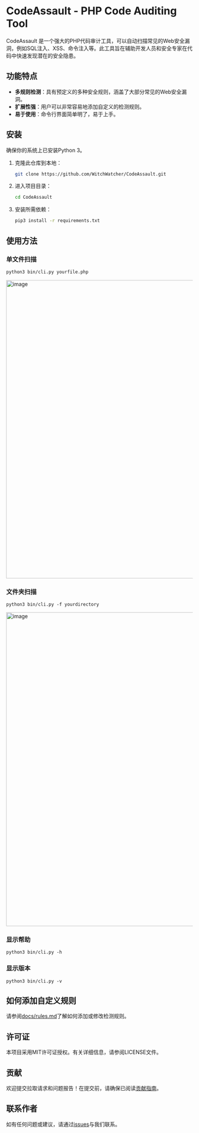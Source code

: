 # CodeAssault - PHP Code Auditing Tool

CodeAssault 是一个强大的PHP代码审计工具，可以自动扫描常见的Web安全漏洞，例如SQL注入、XSS、命令注入等。此工具旨在辅助开发人员和安全专家在代码中快速发现潜在的安全隐患。 

## 功能特点 

- **多规则检测**：具有预定义的多种安全规则，涵盖了大部分常见的Web安全漏洞。
-  **扩展性强**：用户可以非常容易地添加自定义的检测规则。 
-  **易于使用**：命令行界面简单明了，易于上手。 



## 安装 

确保你的系统上已安装Python 3。

1. 克隆此仓库到本地：   

   ```bash
   git clone https://github.com/WitchWatcher/CodeAssault.git
   ```

2. 进入项目目录：

   ```bash
   cd CodeAssault
   ```

3. 安装所需依赖：

   ```bash
   pip3 install -r requirements.txt
   ```



## 使用方法

### 单文件扫描

```bash
python3 bin/cli.py yourfile.php
```

<img width="802" alt="image" src="https://github.com/WitchWatcher/CodeAssault/assets/119853210/2812f776-9273-4c81-9be5-eaa5c3ec150c">


### 文件夹扫描

```
python3 bin/cli.py -f yourdirectory
```

<img width="844" alt="image" src="https://github.com/WitchWatcher/CodeAssault/assets/119853210/89cb38fa-a14e-4ac7-a33c-c5bb46db416e">



### 显示帮助

```
python3 bin/cli.py -h
```

### 显示版本

```
python3 bin/cli.py -v
```



## 如何添加自定义规则

请参阅[docs/rules.md](xx)了解如何添加或修改检测规则。





## 许可证

本项目采用MIT许可证授权。有关详细信息，请参阅LICENSE文件。



## 贡献

欢迎提交拉取请求和问题报告！在提交前，请确保已阅读[贡献指南](#)。



## 联系作者

如有任何问题或建议，请通过[issues]([https://github.com/WitchWatcher/CodeAssault/issues](https://github.com/WitchWatcher/CodeAssault/issues)https://github.com/WitchWatcher/CodeAssault/issues)与我们联系。

